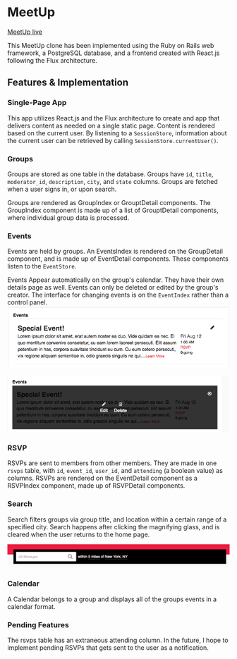 # MeetUp

[MeetUp live][heroku]

[heroku]: http://www.herokuapp.com


This MeetUp clone has been implemented using the Ruby on Rails web framework, a PostgreSQL database, and
a frontend created with React.js following the Flux architecture.  

## Features & Implementation

### Single-Page App

This app utilizes React.js and the Flux architecture to create and app that delivers
content as needed on a single static page. Content is rendered based on the current user.
By listening to a `SessionStore`, information about the current user can be retrieved by
calling `SessionStore.currentUser()`.


### Groups

  Groups are stored as one table in the database. Groups have `id`, `title`, `moderator_id`, `description`, `city`, and `state` columns. Groups are fetched when a user signs in, or upon search.

  Groups are rendered as GroupIndex or GrouptDetail components. The GroupIndex component is made up of a list of GrouptDetail components, where individual group data is processed.

### Events

Events are held by groups. An EventsIndex is rendered on the GroupDetail component, and is made up of EventDetail components. These components listen to the `EventStore`.

Events Appear automatically on the group's calendar. They have their own details page as well. Events can only be deleted or edited by the group's creator. The interface for changing events is on the `EventIndex` rather than a control panel.
![event]

![event-admin]


### RSVP

RSVPs are sent to members from other members. They are made in one `rsvps` table, with `id`, `event_id`, `user_id`, and `attending` (a boolean value) as columns.
RSVPs are rendered on the EventDetail component as a RSVPIndex component, made up of RSVPDetail components.

### Search

Search filters groups via group title, and location within a certain range of a specified city. Search happens after clicking the magnifying glass, and is cleared when the user returns to the home page.

![search-bar]

### Calendar

A Calendar belongs to a group and displays all of the groups events in a calendar format.

### Pending Features

The rsvps table has an extraneous attending column. In the future, I hope to implement pending RSVPs that gets sent to the user as a notification.

[event]: ./production_img/event.png
[event-admin]: ./production_img/event_admin.png
[search-bar]: ./production_img/search_bar.png
